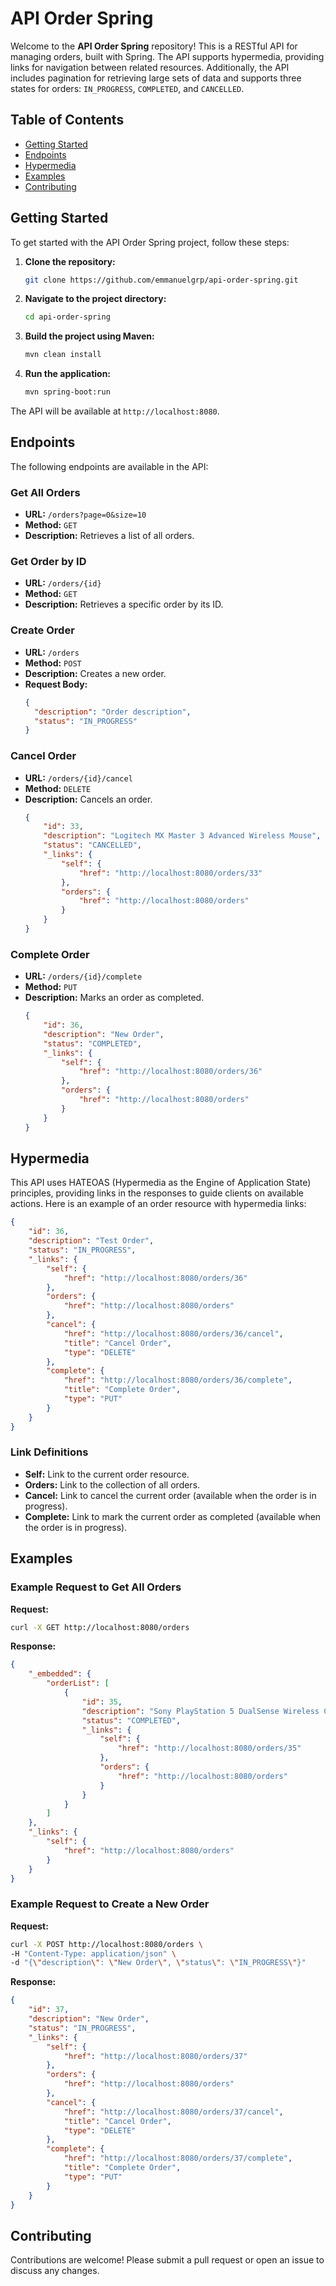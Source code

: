 # API Order Spring

Welcome to the **API Order Spring** repository! This is a RESTful API for managing orders, built with Spring. The API supports hypermedia, providing links for navigation between related resources. Additionally, the API includes pagination for retrieving large sets of data and supports three states for orders: `IN_PROGRESS`, `COMPLETED`, and `CANCELLED`.
## Table of Contents
- [Getting Started](#getting-started)
- [Endpoints](#endpoints)
- [Hypermedia](#hypermedia)
- [Examples](#examples)
- [Contributing](#contributing)

## Getting Started

To get started with the API Order Spring project, follow these steps:

1. **Clone the repository:**
   ```bash
   git clone https://github.com/emmanuelgrp/api-order-spring.git
   ```

2. **Navigate to the project directory:**
   ```bash
   cd api-order-spring
   ```

3. **Build the project using Maven:**
   ```bash
   mvn clean install
   ```

4. **Run the application:**
   ```bash
   mvn spring-boot:run
   ```

The API will be available at `http://localhost:8080`.

## Endpoints

The following endpoints are available in the API:

### Get All Orders
- **URL:** `/orders?page=0&size=10`
- **Method:** `GET`
- **Description:** Retrieves a list of all orders.

### Get Order by ID
- **URL:** `/orders/{id}`
- **Method:** `GET`
- **Description:** Retrieves a specific order by its ID.

### Create Order
- **URL:** `/orders`
- **Method:** `POST`
- **Description:** Creates a new order.
- **Request Body:** 
  ```json
  {
    "description": "Order description",
    "status": "IN_PROGRESS"
  }
  ```
### Cancel Order
- **URL:** `/orders/{id}/cancel`
- **Method:** `DELETE`
- **Description:** Cancels an order.
  ```json
  {
      "id": 33,
      "description": "Logitech MX Master 3 Advanced Wireless Mouse",
      "status": "CANCELLED",
      "_links": {
          "self": {
              "href": "http://localhost:8080/orders/33"
          },
          "orders": {
              "href": "http://localhost:8080/orders"
          }
      }
  }
  ```
### Complete Order
- **URL:** `/orders/{id}/complete`
- **Method:** `PUT`
- **Description:** Marks an order as completed.
  ```json
  {
      "id": 36,
      "description": "New Order",
      "status": "COMPLETED",
      "_links": {
          "self": {
              "href": "http://localhost:8080/orders/36"
          },
          "orders": {
              "href": "http://localhost:8080/orders"
          }
      }
  }
  ```

## Hypermedia

This API uses HATEOAS (Hypermedia as the Engine of Application State) principles, providing links in the responses to guide clients on available actions. Here is an example of an order resource with hypermedia links:

```json
{
    "id": 36,
    "description": "Test Order",
    "status": "IN_PROGRESS",
    "_links": {
        "self": {
            "href": "http://localhost:8080/orders/36"
        },
        "orders": {
            "href": "http://localhost:8080/orders"
        },
        "cancel": {
            "href": "http://localhost:8080/orders/36/cancel",
            "title": "Cancel Order",
            "type": "DELETE"
        },
        "complete": {
            "href": "http://localhost:8080/orders/36/complete",
            "title": "Complete Order",
            "type": "PUT"
        }
    }
}
```

### Link Definitions

- **Self:** Link to the current order resource.
- **Orders:** Link to the collection of all orders.
- **Cancel:** Link to cancel the current order (available when the order is in progress).
- **Complete:** Link to mark the current order as completed (available when the order is in progress).

## Examples

### Example Request to Get All Orders

**Request:**
```bash
curl -X GET http://localhost:8080/orders
```

**Response:**
```json
{
    "_embedded": {
        "orderList": [
            {
                "id": 35,
                "description": "Sony PlayStation 5 DualSense Wireless Controller",
                "status": "COMPLETED",
                "_links": {
                    "self": {
                        "href": "http://localhost:8080/orders/35"
                    },
                    "orders": {
                        "href": "http://localhost:8080/orders"
                    }
                }
            }
        ]
    },
    "_links": {
        "self": {
            "href": "http://localhost:8080/orders"
        }
    }
}
```

### Example Request to Create a New Order

**Request:**
```bash
curl -X POST http://localhost:8080/orders \
-H "Content-Type: application/json" \
-d "{\"description\": \"New Order\", \"status\": \"IN_PROGRESS\"}"
```

**Response:**
```json
{
    "id": 37,
    "description": "New Order",
    "status": "IN_PROGRESS",
    "_links": {
        "self": {
            "href": "http://localhost:8080/orders/37"
        },
        "orders": {
            "href": "http://localhost:8080/orders"
        },
        "cancel": {
            "href": "http://localhost:8080/orders/37/cancel",
            "title": "Cancel Order",
            "type": "DELETE"
        },
        "complete": {
            "href": "http://localhost:8080/orders/37/complete",
            "title": "Complete Order",
            "type": "PUT"
        }
    }
}
```

## Contributing

Contributions are welcome! Please submit a pull request or open an issue to discuss any changes.
